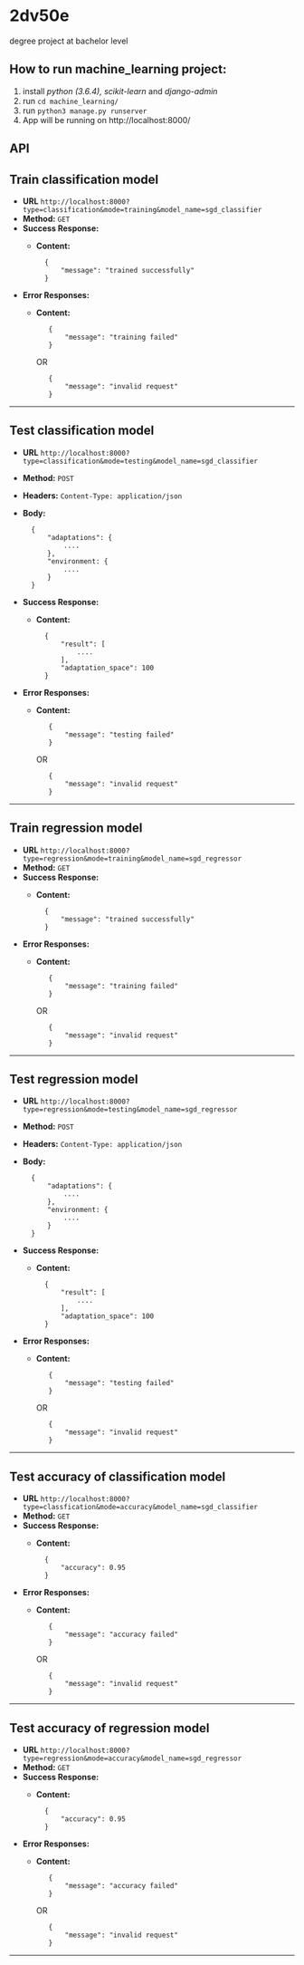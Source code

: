 # 2dv50e
degree project at bachelor level

## How to run machine_learning project:
1) install *python (3.6.4), scikit-learn* and *django-admin*
2) run `cd machine_learning/` 
3) run `python3 manage.py runserver`
4) App will be running on http://localhost:8000/

## API
**Train classification model**
----
* **URL** `http://localhost:8000?type=classification&mode=training&model_name=sgd_classifier`
* **Method:** `GET`
* **Success Response:**
    * **Content:**  <br />
                
            { 
                "message": "trained successfully"
            }

* **Error Responses:**
   * **Content:**  <br />
                
            { 
                "message": "training failed"
            }
        OR

            { 
                "message": "invalid request"
            }
---
**Test classification model**
----
* **URL** `http://localhost:8000?type=classification&mode=testing&model_name=sgd_classifier`
* **Method:** `POST`
* **Headers:** `Content-Type: application/json`
* **Body:**
        
        {
            "adaptations": {
                ....
            },
            "environment: {
                ....
            }
        }
* **Success Response:**
    * **Content:**  <br />
                
            { 
                "result": [
                    ....
                ],
                "adaptation_space": 100
            }

* **Error Responses:**
   * **Content:**  <br />
                
            { 
                "message": "testing failed"
            }
        OR

            { 
                "message": "invalid request"
            }
---
**Train regression model**
----
* **URL** `http://localhost:8000?type=regression&mode=training&model_name=sgd_regressor`
* **Method:** `GET`
* **Success Response:**
    * **Content:**  <br />
                
            { 
                "message": "trained successfully"
            }

* **Error Responses:**
   * **Content:**  <br />
                
            { 
                "message": "training failed"
            }
        OR

            { 
                "message": "invalid request"
            }

---
**Test regression model**
----
* **URL** `http://localhost:8000?type=regression&mode=testing&model_name=sgd_regressor`
* **Method:** `POST`
* **Headers:** `Content-Type: application/json`
* **Body:**
        
        {
            "adaptations": {
                ....
            },
            "environment: {
                ....
            }
        }
* **Success Response:**
    * **Content:**  <br />
                
            { 
                "result": [
                    ....
                ],
                "adaptation_space": 100
            }

* **Error Responses:**
   * **Content:**  <br />
                
            { 
                "message": "testing failed"
            }
        OR

            { 
                "message": "invalid request"
            }
---
**Test accuracy of classification model**
----
* **URL** `http://localhost:8000?type=classfication&mode=accuracy&model_name=sgd_classifier`
* **Method:** `GET`
* **Success Response:**
    * **Content:**  <br />
                
            { 
                "accuracy": 0.95
            }

* **Error Responses:**
   * **Content:**  <br />
                
            { 
                "message": "accuracy failed"
            }
        OR

            { 
                "message": "invalid request"
            }

---

**Test accuracy of regression model**
----
* **URL** `http://localhost:8000?type=regression&mode=accuracy&model_name=sgd_regressor`
* **Method:** `GET`
* **Success Response:**
    * **Content:**  <br />
                
            { 
                "accuracy": 0.95
            }

* **Error Responses:**
   * **Content:**  <br />
                
            { 
                "message": "accuracy failed"
            }
        OR

            { 
                "message": "invalid request"
            }

---